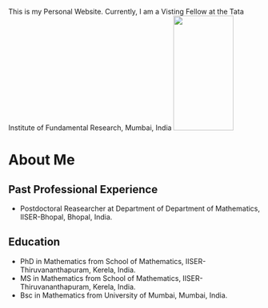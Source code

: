 This is my Personal Website. Currently, I am a Visting Fellow at the Tata Institute of Fundamental Research, Mumbai, India 
<img src="web_pic_ss.png" width="120" height="230" />


# About Me

## Past Professional Experience
* Postdoctoral Reasearcher at Department of Department of Mathematics, IISER-Bhopal, Bhopal, India.

## Education
* PhD in Mathematics from School of Mathematics, IISER-Thiruvananthapuram, Kerela, India.
* MS in Mathematics from School of Mathematics, IISER-Thiruvananthapuram, Kerela, India.
* Bsc in Mathematics from University of Mumbai, Mumbai, India. 

